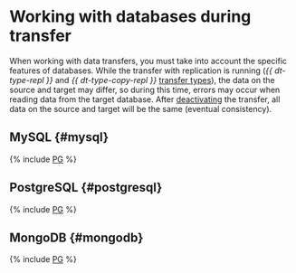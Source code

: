 # Working with databases during transfer

When working with data transfers, you must take into account the specific features of databases.
While the transfer with replication is running (_{{ dt-type-repl }}_ and _{{ dt-type-copy-repl }}_ [transfer types](../concepts/index.md#transfer-type)), the data on the source and target may differ, so during this time, errors may occur when reading data from the target database. After [deactivating](./transfer.md#deactivate) the transfer, all data on the source and target will be the same (eventual consistency).

## MySQL {#mysql}

{% include [PG](../../_includes/data-transfer/endpoints/sources/mysql-work-with-db.md) %}

## PostgreSQL {#postgresql}

{% include [PG](../../_includes/data-transfer/endpoints/sources/pg-work-with-db.md) %}

## MongoDB {#mongodb}

{% include [PG](../../_includes/data-transfer/endpoints/sources/mongo-work-with-db.md) %}